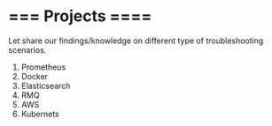 # === Projects ==== 
Let share our findings/knowledge on different type of troubleshooting scenarios.
1. Prometheus 
2. Docker 
3. Elasticsearch
4. RMQ
5. AWS
6. Kubernets
